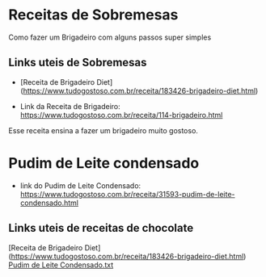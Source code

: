 # Receitas de Sobremesas
Como fazer um Brigadeiro com alguns passos super simples


## Links uteis de Sobremesas
- [Receita de Brigadeiro Diet] (https://www.tudogostoso.com.br/receita/183426-brigadeiro-diet.html)

- Link da Receita de Brigadeiro:
   https://www.tudogostoso.com.br/receita/114-brigadeiro.html

Esse receita ensina a fazer um brigadeiro muito gostoso.

# Pudim de Leite condensado

- link do Pudim de Leite Condensado: https://www.tudogostoso.com.br/receita/31593-pudim-de-leite-condensado.html



## Links uteis de receitas de chocolate

[Receita de Brigadeiro Diet] (https://www.tudogostoso.com.br/receita/183426-brigadeiro-diet.html)
[Pudim de Leite Condensado.txt](https://github.com/flaviapaiva234/dio-desafio-github/files/7534207/Pudim.de.Leite.Condensado.txt)

